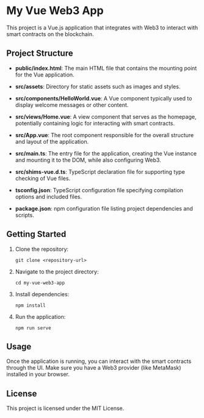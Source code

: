 # My Vue Web3 App

This project is a Vue.js application that integrates with Web3 to interact with smart contracts on the blockchain.

## Project Structure
- **public/index.html**: The main HTML file that contains the mounting point for the Vue application.
  
- **src/assets**: Directory for static assets such as images and styles.
  
- **src/components/HelloWorld.vue**: A Vue component typically used to display welcome messages or other content.
  
- **src/views/Home.vue**: A view component that serves as the homepage, potentially containing logic for interacting with smart contracts.
  
- **src/App.vue**: The root component responsible for the overall structure and layout of the application.
  
- **src/main.ts**: The entry file for the application, creating the Vue instance and mounting it to the DOM, while also configuring Web3.
  
- **src/shims-vue.d.ts**: TypeScript declaration file for supporting type checking of Vue files.
  
- **tsconfig.json**: TypeScript configuration file specifying compilation options and included files.
  
- **package.json**: npm configuration file listing project dependencies and scripts.
  
## Getting Started

1. Clone the repository:
   ```
   git clone <repository-url>
   ```

2. Navigate to the project directory:
   ```
   cd my-vue-web3-app
   ```

3. Install dependencies:
   ```
   npm install
   ```

4. Run the application:
   ```
   npm run serve
   ```

## Usage

Once the application is running, you can interact with the smart contracts through the UI. Make sure you have a Web3 provider (like MetaMask) installed in your browser.

## License

This project is licensed under the MIT License.

